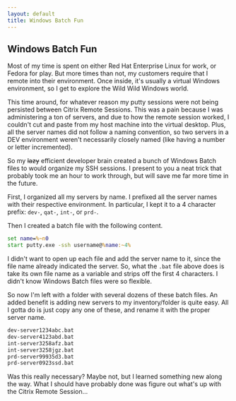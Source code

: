 ```yaml
---
layout: default
title: Windows Batch Fun
---
```


## Windows Batch Fun

Most of my time is spent on either Red Hat Enterprise Linux for work, or Fedora for play.  But more times than not, my customers require that I remote into their environment.  Once inside, it's usually a virtual Windows environment, so I get to explore the Wild Wild Windows world.

This time around, for whatever reason my putty sessions were not being persisted between Citrix Remote Sessions.  This was a pain because I was administering a ton of servers, and due to how the remote session worked, I couldn't cut and paste from my host machine into the virtual desktop.  Plus, all the server names did not follow a naming convention, so two servers in a DEV environment weren't necessarily closely named (like having a number or letter incremented).

So my ~~lazy~~ efficient developer brain created a bunch of Windows Batch files to would organize my SSH sessions. I present to you a neat trick that probably took me an hour to work through, but will save me far more time in the future.

First, I organized all my servers by name.  I prefixed all the server names with their respective environment.  In particular, I kept it to a 4 character prefix: `dev-`, `qat-`, `int-`, or `prd-`.  

Then I created a batch file with the following content.
```bat
set name=%~n0
start putty.exe -ssh username@%name:~4%
```

I didn't want to open up each file and add the server name to it, since the file name already indicated the server.  So, what the `.bat` file above does is take its own file name as a variable and strips off the first 4 characters.   I didn't know Windows Batch files were so flexible.  

So now I'm left with a folder with several dozens of these batch files.  An added benefit is adding new servers to my inventory/folder is quite easy.  All I gotta do is just copy any one of these, and rename it with the proper server name.

```bat
dev-server1234abc.bat
dev-server4123abd.bat
int-server3258afz.bat
int-server3258jgz.bat
prd-server99935d3.bat
prd-server0923ssd.bat
```
Was this really necessary?  Maybe not, but I learned something new along the way.  What I should have probably done was figure out what's up with the Citrix Remote Session...
